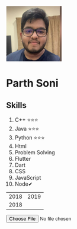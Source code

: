 <html>
<head>
    <img src="myphoto.jpg" width=150>
    <h1>Parth Soni</h1>
</head>
<title>MyPortFolio</title>
<body>
    <h2>Skills</h2>
    <ol>
        <li>C++ ⭐⭐⭐</li>
        <li>Java ⭐⭐⭐</li>
        <li>Python ⭐⭐⭐</li>
        <li>Html</li>
        <li>Problem Solving</li>
        <li>Flutter</li>
        <li>Dart</li>
        <li>CSS</li>
        <li>JavaScript</li>
        <li>Node✔</li>
    </ol>
    <table>
        <tr><td>2018</td><td>2019</td></tr>
        <tr><td>2018</td></tr>
    </table>
    <form>
        <input type="file" >
    </form>
</body>
</html>
